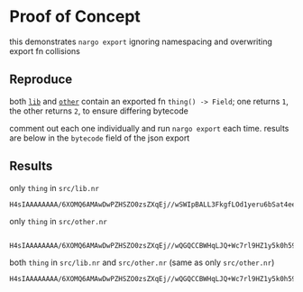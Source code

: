 # Proof of Concept

this demonstrates `nargo export` ignoring namespacing and overwriting export fn
collisions

## Reproduce

both [`lib`](src/lib.nr) and [`other`](src/other.nr) contain an exported fn
`thing() -> Field`; one returns `1`, the other returns `2`, to ensure differing
bytecode

comment out each one individually and run `nargo export` each time. results are
below in the `bytecode` field of the json export

## Results

only `thing` in `src/lib.nr`

```
H4sIAAAAAAAA/6XOMQ6AMAwDwPZHSZO0zsZXqEj//wSWIpBALL3FkgfLOd1yeru6bSat4eeWUFWNVoKFdyreYaTWKxhssKNAJKBo3r2Rs0rwMJcxx9LP3y8nkUof0+wAAAA=
```

only `thing` in `src/other.nr`

```

H4sIAAAAAAAA/6XOMQ6AMAwDwPZHSZO0zsZXqEj//wQGQCCBWHqLJQ+Wc7rl9HZ1y5k0h59bQlU1WgkWXql4h5Far2CwwbYCkYCiefdGzirBw1xiHNLP3y87LSE/W+wAAAA=
```

both `thing` in `src/lib.nr` and `src/other.nr` (same as only `src/other.nr`)

```
H4sIAAAAAAAA/6XOMQ6AMAwDwPZHSZO0zsZXqEj//wQGQCCBWHqLJQ+Wc7rl9HZ1y5k0h59bQlU1WgkWXql4h5Far2CwwbYCkYCiefdGzirBw1xiHNLP3y87LSE/W+wAAAA=
```


